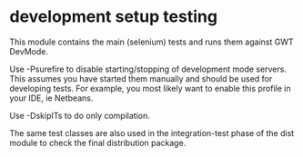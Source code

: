 # development setup testing

This module contains the main (selenium) tests and runs them against GWT DevMode.

Use -Psurefire to disable starting/stopping of development mode servers. This assumes
you have started them manually and should be used for developing tests. For example,
you most likely want to enable this profile in your IDE, ie Netbeans.

Use -DskipITs to do only compilation.

The same test classes are also used in the integration-test phase of the dist module
to check the final distribution package.

